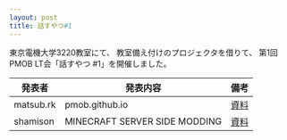 ```yaml
---
layout: post
title: 話すやつ#1
---
```

東京電機大学3220教室にて、
教室備え付けのプロジェクタを借りて、
第1回PMOB LT会「話すやつ #1」を開催しました。

| 発表者    | 発表内容 | 備考 |
|-----------|----------|------|
| matsub.rk | pmob.github.io | [資料](http://matsub.github.io/slides/LT_pmobIO/) |
| shamison  | MINECRAFT SERVER SIDE MODDING | [資料](http://shamison.com/slides/dev-minecraft-plugin/) |
